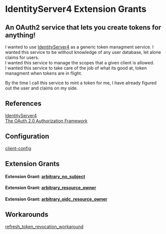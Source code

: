 # IdentityServer4 Extension Grants
## An OAuth2 service that lets you create tokens for anything!  

I wanted to use [IdentityServer4](https://github.com/IdentityServer/IdentityServer4) as a generic token managment service.
I wanted this service to be without knowledge of any user database, let alone claims for users.  
I wanted this service to manage the scopes that a given client is allowed.  
I wanted this service to take care of the job of what its good at, token managment when tokens are in flight.  

By the time I call this service to mint a token for me, I have already figured out the user and claims on my side.


## References 
[IdentityServer4](http://docs.identityserver.io)  
[The OAuth 2.0 Authorization Framework](https://tools.ietf.org/html/rfc6749)  

## Configuration
[client-config](src/IdentityServer4.HostApp/Config.cs)

## Extension Grants  
#### Extension Grant: [arbitrary_no_subject](docs/arbitrary_no_subject.md)  
#### Extension Grant: [arbitrary_resource_owner](docs/arbitrary_resource_owner.md)  
#### Extension Grant: [arbitrary_oidc_resource_owner](docs/arbitrary_oidc_resource_owner.md)  


## Workarounds  
[refresh_token_revocation_workaround](docs/refresh_token_revocation_workaround.md)  
